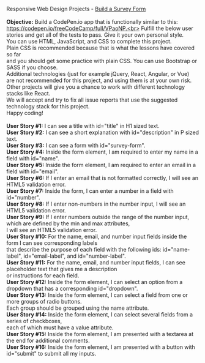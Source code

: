 Responsive Web Design Projects - [Build a Survey Form](https://learn.freecodecamp.org/responsive-web-design/responsive-web-design-projects/build-a-survey-form/)
<br><br>
**Objective:** Build a CodePen.io app that is functionally similar to this: https://codepen.io/freeCodeCamp/full/VPaoNP.<br>
Fulfill the below user stories and get all of the tests to pass. Give it your own personal style.<br>
You can use HTML, JavaScript, and CSS to complete this project.<br>
Plain CSS is recommended because that is what the lessons have covered so far <br>
and you should get some practice with plain CSS. You can use Bootstrap or SASS if you choose.<br>
Additional technologies (just for example jQuery, React, Angular, or Vue) <br>
are not recommended for this project, and using them is at your own risk. <br>
Other projects will give you a chance to work with different technology stacks like React. <br>
We will accept and try to fix all issue reports that use the suggested technology stack for this project.<br>
Happy coding!
<br><br>
**User Story #1:** I can see a title with id="title" in H1 sized text.<br>
**User Story #2:** I can see a short explanation with id="description" in P sized text.<br>
**User Story #3:** I can see a form with id="survey-form".<br>
**User Story #4:** Inside the form element, I am required to enter my name in a field with id="name".<br>
**User Story #5:** Inside the form element, I am required to enter an email in a field with id="email".<br>
**User Story #6:** If I enter an email that is not formatted correctly, I will see an HTML5 validation error.<br>
**User Story #7:** Inside the form, I can enter a number in a field with id="number".<br>
**User Story #8:** If I enter non-numbers in the number input, I will see an HTML5 validation error.<br>
**User Story #9:** If I enter numbers outside the range of the number input, which are defined by the min and max attributes,<br> 
I will see an HTML5 validation error.<br>
**User Story #10:** For the name, email, and number input fields inside the form I can see corresponding labels<br>
that describe the purpose of each field with the following ids: id="name-label", id="email-label", and id="number-label".<br>
**User Story #11:** For the name, email, and number input fields, I can see placeholder text that gives me a description<br>
or instructions for each field.<br>
**User Story #12:** Inside the form element, I can select an option from a dropdown that has a corresponding id="dropdown".<br>
**User Story #13:** Inside the form element, I can select a field from one or more groups of radio buttons. <br>
Each group should be grouped using the name attribute.<br>
**User Story #14:** Inside the form element, I can select several fields from a series of checkboxes,<br>
each of which must have a value attribute.<br>
**User Story #15:** Inside the form element, I am presented with a textarea at the end for additional comments.<br>
**User Story #16:** Inside the form element, I am presented with a button with id="submit" to submit all my inputs.<br>
